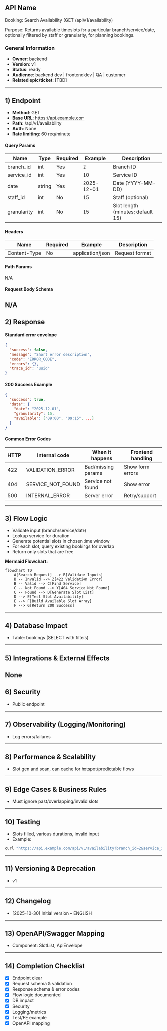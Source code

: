 ## API Name
Booking: Search Availability (GET /api/v1/availability)

Purpose: Returns available timeslots for a particular branch/service/date, optionally filtered by staff or granularity, for planning bookings.

### General Information
- **Owner**: backend
- **Version**: v1
- **Status**: ready
- **Audience**: backend dev | frontend dev | QA | customer
- **Related epic/ticket**: [TBD]
---
## 1) Endpoint
- **Method**: GET
- **Base URL**: https://api.example.com
- **Path**: /api/v1/availability
- **Auth**: None
- **Rate limiting**: 60 req/minute

#### Query Params
| Name        | Type    | Required | Example      | Description                     |
|-------------|---------|----------|--------------|---------------------------------|
| branch_id   | int     | Yes      | 2            | Branch ID                       |
| service_id  | int     | Yes      | 10           | Service ID                      |
| date        | string  | Yes      | 2025-12-01   | Date (YYYY-MM-DD)               |
| staff_id    | int     | No       | 15           | Staff (optional)                |
| granularity | int     | No       | 15           | Slot length (minutes; default 15)|

#### Headers
| Name         | Required | Example            | Description         |
|--------------|----------|--------------------|---------------------|
| Content-Type | No       | application/json   | Request format      |

#### Path Params
N/A
#### Request Body Schema
N/A
---
## 2) Response
#### Standard error envelope
```json
{
  "success": false,
  "message": "Short error description",
  "code": "ERROR_CODE",
  "errors": {},
  "trace_id": "uuid"
}
```
#### 200 Success Example
```json
{
  "success": true,
  "data": {
    "date": "2025-12-01",
    "granularity": 15,
    "available": ["09:00", "09:15", ...]
  }
}
```
#### Common Error Codes
| HTTP | Internal code      | When it happens              | Frontend handling          |
|------|--------------------|------------------------------|---------------------------|
| 422  | VALIDATION_ERROR   | Bad/missing params           | Show form errors          |
| 404  | SERVICE_NOT_FOUND  | Service not found            | Show error                |
| 500  | INTERNAL_ERROR     | Server error                 | Retry/support             |
---
## 3) Flow Logic
- Validate input (branch/service/date)
- Lookup service for duration
- Generate potential slots in chosen time window
- For each slot, query existing bookings for overlap
- Return only slots that are free

**Mermaid Flowchart:**
```mermaid
flowchart TD
    A[Search Request] --> B[Validate Inputs]
    B -- Invalid --> Z[422 Validation Error]
    B -- Valid --> C[Find Service]
    C -- Not Found --> Y[404 Service Not Found]
    C -- Found --> D[Generate Slot List]
    D --> E[Test Slot Availability]
    E --> F[Build Available Slot Array]
    F --> G[Return 200 Success]
```
---
## 4) Database Impact
- Table: bookings (SELECT with filters)
---
## 5) Integrations & External Effects
None
---
## 6) Security
- Public endpoint
---
## 7) Observability (Logging/Monitoring)
- Log errors/failures
---
## 8) Performance & Scalability
- Slot gen and scan, can cache for hotspot/predictable flows
---
## 9) Edge Cases & Business Rules
- Must ignore past/overlapping/invalid slots
---
## 10) Testing
- Slots filled, various durations, invalid input
- Example:
```bash
curl "https://api.example.com/api/v1/availability?branch_id=2&service_id=10&date=2025-12-01"
```
---
## 11) Versioning & Deprecation
- v1
---
## 12) Changelog
- [2025-10-30] Initial version – ENGLISH
---
## 13) OpenAPI/Swagger Mapping
- Component: SlotList, ApiEnvelope
---
## 14) Completion Checklist
- [x] Endpoint clear
- [x] Request schema & validation
- [x] Response schema & error codes
- [x] Flow logic documented
- [x] DB impact
- [x] Security
- [x] Logging/metrics
- [x] Test/FE example
- [x] OpenAPI mapping
